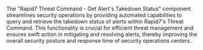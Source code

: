 The "Rapid7 Threat Command - Get Alert's Takedown Status" component streamlines security operations by providing automated capabilities to query and retrieve the takedown status of alerts within Rapid7's Threat Command. This functionality is crucial for efficient threat management and ensures swift action in mitigating and resolving alerts, thereby improving the overall security posture and response time of security operations centers.
